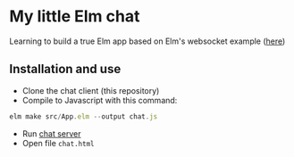 # My little Elm chat

Learning to build a true Elm app based on Elm's websocket example ([here](https://guide.elm-lang.org/architecture/effects/web_sockets.html))

## Installation and use

* Clone the chat client (this repository)
* Compile to Javascript with this command:
```Javascript
elm make src/App.elm --output chat.js
```
* Run [chat server](https://github.com/irpagnossin/my_little_python_chat_server)
* Open file `chat.html`

